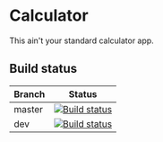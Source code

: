 # Calculator

This ain't your standard calculator app.

## Build status
|Branch|Status|
|--|--|
|master|[![Build status](https://ci.appveyor.com/api/projects/status/ruy7dvvs1hwjxnjl/branch/master?retina=true)](https://ci.appveyor.com/project/Molizo/specialcalculator/branch/master)|
|dev|[![Build status](https://ci.appveyor.com/api/projects/status/ruy7dvvs1hwjxnjl/branch/dev?retina=true)](https://ci.appveyor.com/project/Molizo/specialcalculator/branch/dev)|
